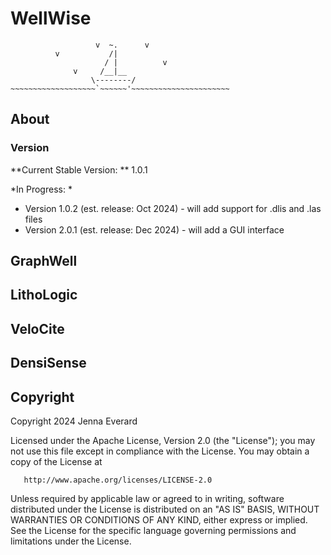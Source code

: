 # WellWise

```text
                   v  ~.      v
          v           /|
                     / |          v
              v     /__|__
                  \--------/
~~~~~~~~~~~~~~~~~~~`~~~~~~'~~~~~~~~~~~~~~~~~~~~~~
```

## About

### Version

**Current Stable Version: ** 1.0.1

*In Progress: * 
- Version 1.0.2 (est. release: Oct 2024) - will add support for .dlis and .las files
- Version 2.0.1 (est. release: Dec 2024) - will add a GUI interface

## GraphWell

## LithoLogic

## VeloCite

## DensiSense

## Copyright

   Copyright 2024 Jenna Everard

   Licensed under the Apache License, Version 2.0 (the "License");
   you may not use this file except in compliance with the License.
   You may obtain a copy of the License at

       http://www.apache.org/licenses/LICENSE-2.0

   Unless required by applicable law or agreed to in writing, software
   distributed under the License is distributed on an "AS IS" BASIS,
   WITHOUT WARRANTIES OR CONDITIONS OF ANY KIND, either express or implied.
   See the License for the specific language governing permissions and
   limitations under the License.
